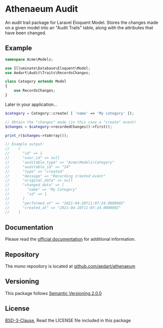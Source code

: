 # Athenaeum Audit

An audit trail package for Laravel Eloquent Model. Stores the changes made on a given model into an "Audit Trails" table, along with the attributes that have been changed.

## Example

```php
namespace Acme\Models;

use Illuminate\Database\Eloquent\Model;
use Aedart\Audit\Traits\RecordsChanges;

class Category extends Model
{
    use RecordsChanges;
}
```

Later in your application...

```php
$category = Category::create( [ 'name' => 'My category' ]);

// Obtain the "changes" made (in this case a "create" event) 
$changes = $category->recordedChanges()->first();

print_r($changes->toArray());

// Example output:
//    [
//      "id" => 1
//      "user_id" => null
//      "auditable_type" => "Acme\Models\Category"
//      "auditable_id" => "24"
//      "type" => "created"
//      "message" => "Recording created event"
//      "original_data" => null
//      "changed_data" => [
//        "name" => "My Category"
//        "id" => 1
//      ]
//      "performed_at" => "2021-04-28T11:07:24.000000Z"
//      "created_at" => "2021-04-28T11:07:24.000000Z"
//    ]
```

## Documentation

Please read the [official documentation](https://aedart.github.io/athenaeum/) for additional information.

## Repository

The mono repository is located at [github.com/aedart/athenaeum](https://github.com/aedart/athenaeum)

## Versioning

This package follows [Semantic Versioning 2.0.0](http://semver.org/)

## License

[BSD-3-Clause](http://spdx.org/licenses/BSD-3-Clause), Read the LICENSE file included in this package
